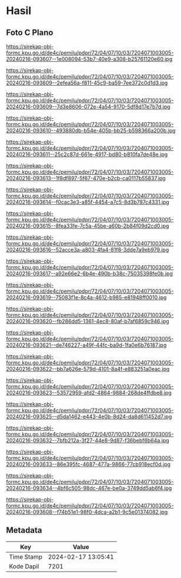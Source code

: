 # Hasil

## Foto C Plano

https://sirekap-obj-formc.kpu.go.id/de4c/pemilu/pdpr/72/04/07/10/03/7204071003005-20240216-093607--1e008094-53b7-40e9-a308-b25761120e60.jpg

https://sirekap-obj-formc.kpu.go.id/de4c/pemilu/pdpr/72/04/07/10/03/7204071003005-20240216-093609--2efea56a-f811-45c9-ba59-7ee372c0d1d3.jpg

https://sirekap-obj-formc.kpu.go.id/de4c/pemilu/pdpr/72/04/07/10/03/7204071003005-20240216-093609--7d3e8606-072e-4a54-9170-5df8d17e7b7d.jpg

https://sirekap-obj-formc.kpu.go.id/de4c/pemilu/pdpr/72/04/07/10/03/7204071003005-20240216-093610--493880db-b54e-405b-bb25-b598366a200b.jpg

https://sirekap-obj-formc.kpu.go.id/de4c/pemilu/pdpr/72/04/07/10/03/7204071003005-20240216-093611--25c2c87d-661e-4917-bd80-b810fa7de48e.jpg

https://sirekap-obj-formc.kpu.go.id/de4c/pemilu/pdpr/72/04/07/10/03/7204071003005-20240216-093613--1f8df897-5f67-470e-b2cb-ca0117b55837.jpg

https://sirekap-obj-formc.kpu.go.id/de4c/pemilu/pdpr/72/04/07/10/03/7204071003005-20240216-093614--f0cac3e3-a85f-4454-a7c5-8d3b787c4331.jpg

https://sirekap-obj-formc.kpu.go.id/de4c/pemilu/pdpr/72/04/07/10/03/7204071003005-20240216-093615--8fea33fe-7c5a-45be-a60b-2b84f09d2cd0.jpg

https://sirekap-obj-formc.kpu.go.id/de4c/pemilu/pdpr/72/04/07/10/03/7204071003005-20240216-093616--52acce3a-a803-4fa4-81f8-3dde7a9eb979.jpg

https://sirekap-obj-formc.kpu.go.id/de4c/pemilu/pdpr/72/04/07/10/03/7204071003005-20240216-093617--a92e66e2-6b4e-490b-b38c-75035398fe0b.jpg

https://sirekap-obj-formc.kpu.go.id/de4c/pemilu/pdpr/72/04/07/10/03/7204071003005-20240216-093619--75083f1e-8c4a-4612-b985-e81948ff0010.jpg

https://sirekap-obj-formc.kpu.go.id/de4c/pemilu/pdpr/72/04/07/10/03/7204071003005-20240216-093620--fb286dd5-1361-4ec8-80af-b7af6859c946.jpg

https://sirekap-obj-formc.kpu.go.id/de4c/pemilu/pdpr/72/04/07/10/03/7204071003005-20240216-093621--de746227-a49f-44fc-ba9d-1fa0e6b76187.jpg

https://sirekap-obj-formc.kpu.go.id/de4c/pemilu/pdpr/72/04/07/10/03/7204071003005-20240216-093622--bb7a626e-579d-4101-8a4f-e883251a0eac.jpg

https://sirekap-obj-formc.kpu.go.id/de4c/pemilu/pdpr/72/04/07/10/03/7204071003005-20240216-093623--53572959-afd2-4864-9884-268de4ffdbe8.jpg

https://sirekap-obj-formc.kpu.go.id/de4c/pemilu/pdpr/72/04/07/10/03/7204071003005-20240216-093625--d5da1462-e443-4e0b-8d24-da8d611452d7.jpg

https://sirekap-obj-formc.kpu.go.id/de4c/pemilu/pdpr/72/04/07/10/03/7204071003005-20240216-093632--7bfb212a-3f27-44e8-9d87-f36bebf6b64a.jpg

https://sirekap-obj-formc.kpu.go.id/de4c/pemilu/pdpr/72/04/07/10/03/7204071003005-20240216-093633--86e395fc-4687-477a-9866-77cb918ecf0d.jpg

https://sirekap-obj-formc.kpu.go.id/de4c/pemilu/pdpr/72/04/07/10/03/7204071003005-20240216-093634--4bf6c505-98dc-467e-be0a-3749dd5ab6f4.jpg

https://sirekap-obj-formc.kpu.go.id/de4c/pemilu/pdpr/72/04/07/10/03/7204071003005-20240216-093608--f74b51e1-98f0-4dca-a2b1-9c5e01374082.jpg


## Metadata

| Key        | Value               |
| ---------- | ------------------- |
| Time Stamp | 2024-02-17 13:05:41 |
| Kode Dapil | 7201                |



